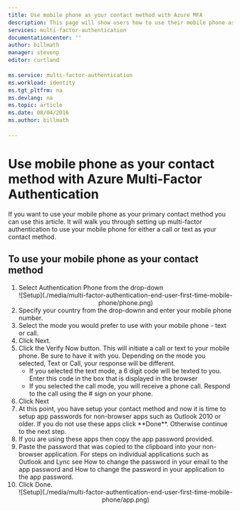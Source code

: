 ```yaml
---
title: Use mobile phone as your contact method with Azure MFA
description: This page will show users how to use their mobile phone as the primary contact method for Azure MFA.
services: multi-factor-authentication
documentationcenter: ''
author: billmath
manager: stevenp
editor: curtland

ms.service: multi-factor-authentication
ms.workload: identity
ms.tgt_pltfrm: na
ms.devlang: na
ms.topic: article
ms.date: 08/04/2016
ms.author: billmath

---
```

# Use mobile phone as your contact method with Azure Multi-Factor Authentication
If you want to use your mobile phone as your primary contact method you can use this article.  It will walk you through setting up multi-factor authentication to use your mobile phone for either a call or text as your contact method.

## To use your mobile phone as your contact method
<ol>

<li>Select Authentication Phone from the drop-down</li>

<center>![Setup](./media/multi-factor-authentication-end-user-first-time-mobile-phone/phone.png)</center>


<li>Specify your country from the drop-downn and enter your mobile phone number.</li>
<li>Select the mode you would prefer to use with your mobile phone - text or call.</li>
<li>Click Next.</li>
<li>Click the Verify Now button. This will initiate a call or text to your mobile phone. Be sure to have it with you. Depending on the mode you selected, Text or Call, your response will be different.
        <ul><li>If you selected the text mode, a 6 digit code will be texted to you. Enter this code in the box that is displayed in the browser</li>
        <li>If you selected the call mode, you will receive a phone call. Respond to the call using the # sign on your phone.</li></ul>
<li>Click Next</li>
<li>At this point, you have setup your contact method and now it is time to setup app passwords for non-browser apps such as Outlook 2010 or older. If you do not use these apps click **Done**.  Otherwise continue to the next step.
<li>If you are using these apps then copy the app password provided.</li>

<li>Paste the password that was copied to the clipboard into your non-browser application. For steps on individual applications such as Outlook and Lync see How to change the password in your email to the app password and How to change the password in your application to the app password.</li>
<li>Click Done.</li>



<center>![Setup](./media/multi-factor-authentication-end-user-first-time-mobile-phone/app.png)</center>



